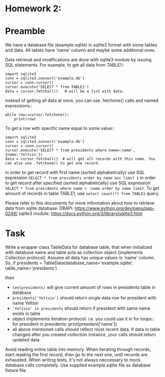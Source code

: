 Homework 2:
============

Preamble
========

We have a database file (example.sqlite) in sqlite3 format with some tables and data. All tables have 'name' column and maybe some additional ones.

Data retrieval and modifications are done with sqlite3 module by issuing SQL statements.
For example, to get all data from TABLE1::

    import sqlite3
    conn = sqlite3.connect('example.db')
    cursor = conn.cursor()
    cursor.execute('SELECT * from TABLE1')
    data = cursor.fetchall()   # will be a list with data.

instead of getting all data at once, you can use .fetchone() calls and named expressions::

    while row:=cursor.fetchone():
        print(row)

To get a row with specific name equal to some value::

    import sqlite3
    conn = sqlite3.connect('example.db')
    cursor = conn.cursor()
    cursor.execute('SELECT * from presidents where name=:name', {name:'Yeltsin'})
    data = cursor.fetchall()  # will get all records with this name. You can also use .fetchone() to get one record.

in order to get record with first name (sorted alphabetically) use SQL expression `SELECT * from presidents order by name asc limit 1`
in order to get record after specified (sorted alphabetically) use SQL expression `SELECT * from presidents where name > :name order by name limit`.
To get amount of records in table TABLE1, use `select count(*) from TABLE1` query.


Please refer to this documents for more information about how to retrieve data from sqlite database:
DBAPI: https://www.python.org/dev/peps/pep-0249/
sqlite3 module: https://docs.python.org/3/library/sqlite3.html


Task
====

Write a wrapper class TableData for database table, that when initialized with database name and table acts as collection object (implements Collection protocol).
Assume all data has unique values in 'name' column.
So, if presidents = TableData(database_name='example.sqlite', table_name='presidents')

then
 -  `len(presidents)` will give current amount of rows in presidents table in database
 -  `presidents['Yeltsin']` should return single data row for president with name Yeltsin
 -  `'Yeltsin' in presidents` should return if president with same name exists in table
 -  object implements iteration protocol. i.e. you could use it in for loops::
       for president in presidents:
           print(president['name'])
 - all above mentioned calls should reflect most recent data. If data in table changed after you created collection instance, your calls should return updated data.

Avoid reading entire table into memory. When iterating through records, start reading the first record, then go to the next one, until records are exhausted.
When writing tests, it's not always neccessary to mock database calls completely. Use supplied example.sqlite file as database fixture file.